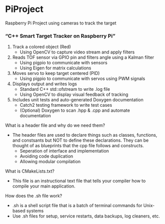 # PiProject

Raspberry Pi Project using cameras to track the target

### “C++ Smart Target Tracker on Raspberry Pi”

1. Track a colored object (Red)
   - Using OpenCV to capture video stream and apply filters
2. Reads TOF sensor via GPIO pin and filters angle using a Kalman filter
   - Using pigpio to communicate with sensors
   - Using Eigen for matrix calculations
3. Moves servo to keep target centered (PID)
   - Using pigpio to communicate with servos using PWM signals
4. Displays output and writes logs
   - Standard C++ std::ofstream to write .log file
   - Using OpenCV to display visual feedback of tracking
5. Includes unit tests and auto-generated Doxygen documentation
   - Catch2 testing framework to write test cases
   - (Optional) Doxygen to scan .hpp & .cpp and automate documentation

What is a header file and why do we need them?

- The header files are used to declare things such as classes, functions, and constsants but NOT to define these declarations. They can be thought of as blueprints that the cpp file follows and constructs.
  - Seperation of interface and implementation
  - Avoiding code duplication
  - Allowing modular compilation

What is CMakeLists.txt?

- This file is an instructional text file that tells your compiler how to compile your main application.

How does the .sh file work?

- .sh is a shell script file that is a batch of terminal commands for Unix-based systems
- Use .sh files for setup, service restarts, data backups, log cleaners, etc.
